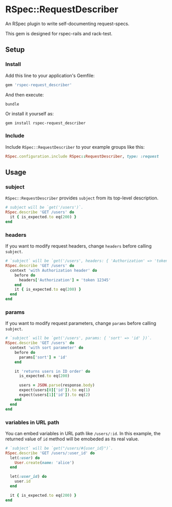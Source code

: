 # RSpec::RequestDescriber

An RSpec plugin to write self-documenting request-specs.

This gem is designed for rspec-rails and rack-test.

## Setup

### Install

Add this line to your application's Gemfile:

```ruby
gem 'rspec-request_describer'
```

And then execute:

```
bundle
```

Or install it yourself as:

```
gem install rspec-request_describer
```

### Include

Include `RSpec::RequestDescriber` to your example groups like this:

```ruby
RSpec.configuration.include RSpec::RequestDescriber, type: :request
```

## Usage

### subject

`RSpec::RequestDescriber` provides `subject` from its top-level description.

```ruby
# subject will be `get('/users')`.
RSpec.describe 'GET /users' do
  it { is_expected.to eq(200) }
end
```

### headers

If you want to modify request headers, change `headers` before calling `subject`.

```ruby
# `subject` will be `get('/users', headers: { 'Authorization' => 'token 12345' })`.
RSpec.describe 'GET /users' do
  context 'with Authorization header' do
    before do
      headers['Authorization'] = 'token 12345'
    end
    it { is_expected.to eq(200) }
  end
end
```

### params

If you want to modify request parameters, change `params` before calling `subject`.

```ruby
# `subject` will be `get('/users', params: { 'sort' => 'id' })`.
RSpec.describe 'GET /users' do
  context 'with sort parameter' do
    before do
      params['sort'] = 'id'
    end

    it 'returns users in ID order' do
      is_expected.to eq(200)

      users = JSON.parse(response.body)
      expect(users[0]['id']).to eq(1)
      expect(users[1]['id']).to eq(2)
    end
  end
end
```

### variables in URL path

You can embed variables in URL path like `/users/:id`.
In this example, the returned value of `id` method will be emobeded as its real value.

```ruby
# `subject` will be `get("/users/#{user_id}")`.
RSpec.describe 'GET /users/:user_id' do
  let(:user) do
    User.create(name: 'alice')
  end

  let(:user_id) do
    user.id
  end

  it { is_expected.to eq(200) }
end
```
